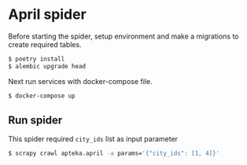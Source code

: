 # April spider

Before starting the spider, setup environment and make a migrations to create required tables.

```bash
$ poetry install
$ alembic upgrade head
```

Next run services with docker-compose file.

```bash
$ docker-compose up
```

## Run spider

This spider required `city_ids` list as input parameter

```bash
$ scrapy crawl apteka.april -a params='{"city_ids": [1, 4]}'
```
